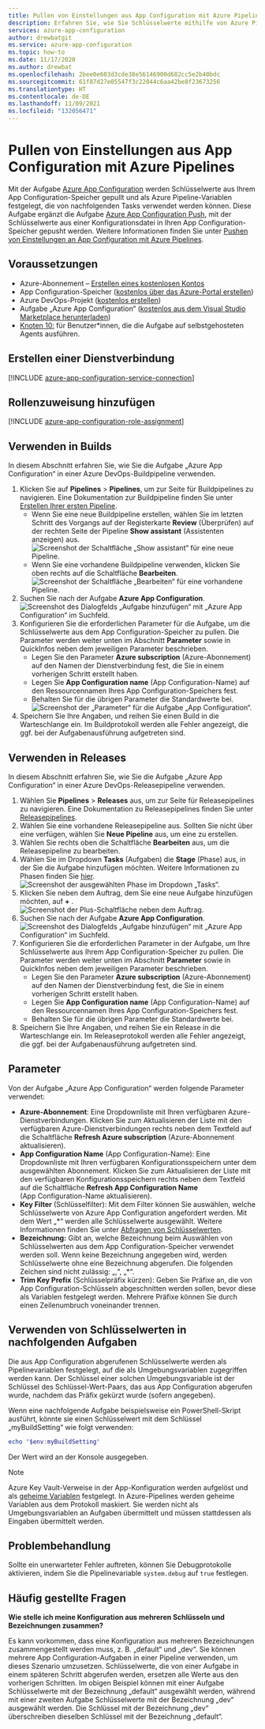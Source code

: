 ```yaml
---
title: Pullen von Einstellungen aus App Configuration mit Azure Pipelines
description: Erfahren Sie, wie Sie Schlüsselwerte mithilfe von Azure Pipelines aus einem App Configuration-Speicher pullen.
services: azure-app-configuration
author: drewbatgit
ms.service: azure-app-configuration
ms.topic: how-to
ms.date: 11/17/2020
ms.author: drewbat
ms.openlocfilehash: 2bee0e603d3cde38e56146900d682cc5e2b40bdc
ms.sourcegitcommit: 61f87d27e05547f3c22044c6aa42be8f23673256
ms.translationtype: HT
ms.contentlocale: de-DE
ms.lasthandoff: 11/09/2021
ms.locfileid: "132056471"
---
```

# <a name="pull-settings-to-app-configuration-with-azure-pipelines"></a>Pullen von Einstellungen aus App Configuration mit Azure Pipelines

Mit der Aufgabe [Azure App Configuration](https://marketplace.visualstudio.com/items?itemName=AzureAppConfiguration.azure-app-configuration-task) werden Schlüsselwerte aus Ihrem App Configuration-Speicher gepullt und als Azure Pipeline-Variablen festgelegt, die von nachfolgenden Tasks verwendet werden können. Diese Aufgabe ergänzt die Aufgabe [Azure App Configuration Push](https://marketplace.visualstudio.com/items?itemName=AzureAppConfiguration.azure-app-configuration-task-push), mit der Schlüsselwerte aus einer Konfigurationsdatei in Ihren App Configuration-Speicher gepusht werden. Weitere Informationen finden Sie unter [Pushen von Einstellungen an App Configuration mit Azure Pipelines](push-kv-devops-pipeline.md).

## <a name="prerequisites"></a>Voraussetzungen

- Azure-Abonnement – [Erstellen eines kostenlosen Kontos](https://azure.microsoft.com/free/)
- App Configuration-Speicher ([kostenlos über das Azure-Portal erstellen](https://portal.azure.com))
- Azure DevOps-Projekt ([kostenlos erstellen](https://go.microsoft.com/fwlink/?LinkId=2014881))
- Aufgabe „Azure App Configuration“ ([kostenlos aus dem Visual Studio Marketplace herunterladen](https://marketplace.visualstudio.com/items?itemName=AzureAppConfiguration.azure-app-configuration-task#:~:text=Navigate%20to%20the%20Tasks%20tab,the%20Azure%20App%20Configuration%20instance.)) 
- [Knoten 10:](https://nodejs.org/en/blog/release/v10.21.0/) für Benutzer*innen, die die Aufgabe auf selbstgehosteten Agents ausführen. 

## <a name="create-a-service-connection"></a>Erstellen einer Dienstverbindung

[!INCLUDE [azure-app-configuration-service-connection](../../includes/azure-app-configuration-service-connection.md)]

## <a name="add-role-assignment"></a>Rollenzuweisung hinzufügen

[!INCLUDE [azure-app-configuration-role-assignment](../../includes/azure-app-configuration-role-assignment.md)]

## <a name="use-in-builds"></a>Verwenden in Builds

In diesem Abschnitt erfahren Sie, wie Sie die Aufgabe „Azure App Configuration“ in einer Azure DevOps-Buildpipeline verwenden.

1. Klicken Sie auf **Pipelines** > **Pipelines**, um zur Seite für Buildpipelines zu navigieren. Eine Dokumentation zur Buildpipeline finden Sie unter [Erstellen Ihrer ersten Pipeline](/azure/devops/pipelines/create-first-pipeline?tabs=net%2Ctfs-2018-2%2Cbrowser).
      - Wenn Sie eine neue Buildpipeline erstellen, wählen Sie im letzten Schritt des Vorgangs auf der Registerkarte **Review** (Überprüfen) auf der rechten Seite der Pipeline **Show assistant** (Assistenten anzeigen) aus.
      ![Screenshot der Schaltfläche „Show assistant“ für eine neue Pipeline.](./media/new-pipeline-show-assistant.png)
      - Wenn Sie eine vorhandene Buildpipeline verwenden, klicken Sie oben rechts auf die Schaltfläche **Bearbeiten**.
      ![Screenshot der Schaltfläche „Bearbeiten“ für eine vorhandene Pipeline.](./media/existing-pipeline-show-assistant.png)
1. Suchen Sie nach der Aufgabe **Azure App Configuration**.
![Screenshot des Dialogfelds „Aufgabe hinzufügen“ mit „Azure App Configuration“ im Suchfeld.](./media/add-azure-app-configuration-task.png)
1. Konfigurieren Sie die erforderlichen Parameter für die Aufgabe, um die Schlüsselwerte aus dem App Configuration-Speicher zu pullen. Die Parameter werden weiter unten im Abschnitt **Parameter** sowie in QuickInfos neben dem jeweiligen Parameter beschrieben.
      - Legen Sie den Parameter **Azure subscription** (Azure-Abonnement) auf den Namen der Dienstverbindung fest, die Sie in einem vorherigen Schritt erstellt haben.
      - Legen Sie **App Configuration name** (App Configuration-Name) auf den Ressourcennamen Ihres App Configuration-Speichers fest.
      - Behalten Sie für die übrigen Parameter die Standardwerte bei.
![Screenshot der „Parameter“ für die Aufgabe „App Configuration“.](./media/azure-app-configuration-parameters.png)
1. Speichern Sie Ihre Angaben, und reihen Sie einen Build in die Warteschlange ein. Im Buildprotokoll werden alle Fehler angezeigt, die ggf. bei der Aufgabenausführung aufgetreten sind.

## <a name="use-in-releases"></a>Verwenden in Releases

In diesem Abschnitt erfahren Sie, wie Sie die Aufgabe „Azure App Configuration“ in einer Azure DevOps-Releasepipeline verwenden.

1. Wählen Sie **Pipelines** > **Releases** aus, um zur Seite für Releasepipelines zu navigieren. Eine Dokumentation zu Releasepipelines finden Sie unter [Releasepipelines](/azure/devops/pipelines/release).
1. Wählen Sie eine vorhandene Releasepipeline aus. Sollten Sie nicht über eine verfügen, wählen Sie **Neue Pipeline** aus, um eine zu erstellen.
1. Wählen Sie rechts oben die Schaltfläche **Bearbeiten** aus, um die Releasepipeline zu bearbeiten.
1. Wählen Sie im Dropdown **Tasks** (Aufgaben) die **Stage** (Phase) aus, in der Sie die Aufgabe hinzufügen möchten. Weitere Informationen zu Phasen finden Sie [hier](/azure/devops/pipelines/release/environments).
![Screenshot der ausgewählten Phase im Dropdown „Tasks“.](./media/pipeline-stage-tasks.png)
1. Klicken Sie neben dem Auftrag, dem Sie eine neue Aufgabe hinzufügen möchten, auf **+** .
![Screenshot der Plus-Schaltfläche neben dem Auftrag.](./media/add-task-to-job.png)
1. Suchen Sie nach der Aufgabe **Azure App Configuration**.
![Screenshot des Dialogfelds „Aufgabe hinzufügen“ mit „Azure App Configuration“ im Suchfeld.](./media/add-azure-app-configuration-task.png)
1. Konfigurieren Sie die erforderlichen Parameter in der Aufgabe, um Ihre Schlüsselwerte aus Ihrem App Configuration-Speicher zu pullen. Die Parameter werden weiter unten im Abschnitt **Parameter** sowie in QuickInfos neben dem jeweiligen Parameter beschrieben.
      - Legen Sie den Parameter **Azure subscription** (Azure-Abonnement) auf den Namen der Dienstverbindung fest, die Sie in einem vorherigen Schritt erstellt haben.
      - Legen Sie **App Configuration name** (App Configuration-Name) auf den Ressourcennamen Ihres App Configuration-Speichers fest.
      - Behalten Sie für die übrigen Parameter die Standardwerte bei.
1. Speichern Sie Ihre Angaben, und reihen Sie ein Release in die Warteschlange ein. Im Releaseprotokoll werden alle Fehler angezeigt, die ggf. bei der Aufgabenausführung aufgetreten sind.

## <a name="parameters"></a>Parameter

Von der Aufgabe „Azure App Configuration“ werden folgende Parameter verwendet:

- **Azure-Abonnement**: Eine Dropdownliste mit Ihren verfügbaren Azure-Dienstverbindungen. Klicken Sie zum Aktualisieren der Liste mit den verfügbaren Azure-Dienstverbindungen rechts neben dem Textfeld auf die Schaltfläche **Refresh Azure subscription** (Azure-Abonnement aktualisieren).
- **App Configuration Name** (App Configuration-Name): Eine Dropdownliste mit Ihren verfügbaren Konfigurationsspeichern unter dem ausgewählten Abonnement. Klicken Sie zum Aktualisieren der Liste mit den verfügbaren Konfigurationsspeichern rechts neben dem Textfeld auf die Schaltfläche **Refresh App Configuration Name** (App Configuration-Name aktualisieren).
- **Key Filter** (Schlüsselfilter): Mit dem Filter können Sie auswählen, welche Schlüsselwerte von Azure App Configuration angefordert werden. Mit dem Wert „*“ werden alle Schlüsselwerte ausgewählt. Weitere Informationen finden Sie unter [Abfragen von Schlüsselwerten](concept-key-value.md#query-key-values).
- **Bezeichnung:** Gibt an, welche Bezeichnung beim Auswählen von Schlüsselwerten aus dem App Configuration-Speicher verwendet werden soll. Wenn keine Bezeichnung angegeben wird, werden Schlüsselwerte ohne eine Bezeichnung abgerufen. Die folgenden Zeichen sind nicht zulässig: „,“, „*“.
- **Trim Key Prefix** (Schlüsselpräfix kürzen): Geben Sie Präfixe an, die von App Configuration-Schlüsseln abgeschnitten werden sollen, bevor diese als Variablen festgelegt werden. Mehrere Präfixe können Sie durch einen Zeilenumbruch voneinander trennen.

## <a name="use-key-values-in-subsequent-tasks"></a>Verwenden von Schlüsselwerten in nachfolgenden Aufgaben

Die aus App Configuration abgerufenen Schlüsselwerte werden als Pipelinevariablen festgelegt, auf die als Umgebungsvariablen zugegriffen werden kann. Der Schlüssel einer solchen Umgebungsvariable ist der Schlüssel des Schlüssel-Wert-Paars, das aus App Configuration abgerufen wurde, nachdem das Präfix gekürzt wurde (sofern angegeben).

Wenn eine nachfolgende Aufgabe beispielsweise ein PowerShell-Skript ausführt, könnte sie einen Schlüsselwert mit dem Schlüssel „myBuildSetting“ wie folgt verwenden:
```powershell
echo "$env:myBuildSetting"
```
Der Wert wird an der Konsole ausgegeben.

> [!NOTE]
> Azure Key Vault-Verweise in der App-Konfiguration werden aufgelöst und als [geheime Variablen](/azure/devops/pipelines/process/variables#secret-variables) festgelegt. In Azure-Pipelines werden geheime Variablen aus dem Protokoll maskiert. Sie werden nicht als Umgebungsvariablen an Aufgaben übermittelt und müssen stattdessen als Eingaben übermittelt werden. 

## <a name="troubleshooting"></a>Problembehandlung

Sollte ein unerwarteter Fehler auftreten, können Sie Debugprotokolle aktivieren, indem Sie die Pipelinevariable `system.debug` auf `true` festlegen.

## <a name="faq"></a>Häufig gestellte Fragen

**Wie stelle ich meine Konfiguration aus mehreren Schlüsseln und Bezeichnungen zusammen?**

Es kann vorkommen, dass eine Konfiguration aus mehreren Bezeichnungen zusammengestellt werden muss, z. B. „default“ und „dev“. Sie können mehrere App Configuration-Aufgaben in einer Pipeline verwenden, um dieses Szenario umzusetzen. Schlüsselwerte, die von einer Aufgabe in einem späteren Schritt abgerufen werden, ersetzen alle Werte aus den vorherigen Schritten. Im obigen Beispiel können mit einer Aufgabe Schlüsselwerte mit der Bezeichnung „default“ ausgewählt werden, während mit einer zweiten Aufgabe Schlüsselwerte mit der Bezeichnung „dev“ ausgewählt werden. Die Schlüssel mit der Bezeichnung „dev“ überschreiben dieselben Schlüssel mit der Bezeichnung „default“.
